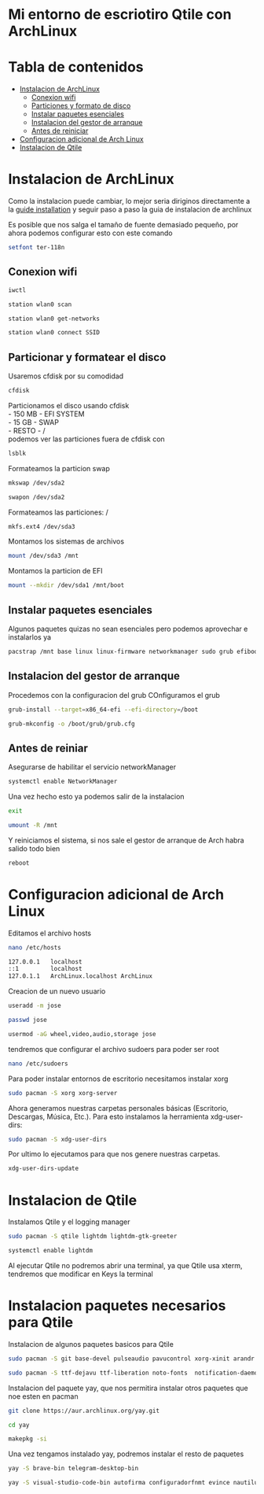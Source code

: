 # Mi entorno de escriotiro Qtile con ArchLinux

# Tabla de contenidos
- [Instalacion de ArchLinux](#instalacion-de-archlinux)
  - [Conexion wifi](#conexion-wifi)
  - [Particiones y formato de disco](#particionar-y-formatear-el-disco)
  - [Instalar paquetes esenciales](#instalar-paquetes-esenciales)
  - [Instalacion del gestor de arranque](#instalacion-del-gestor-de-arranque)
  - [Antes de reiniciar](#antes-de-reiniar)
- [Configuracion adicional de Arch Linux](#configuracion-adicional-de-arch-linux)
- [Instalacion de Qtile](#instalacion-de-qtile)

# Instalacion de ArchLinux 
Como la instalacion puede cambiar, lo mejor seria diriginos directamente a la [guide installation](https://wiki.archlinux.org/title/Installation_guide_(Espa%C3%B1ol)) y seguir paso a paso la guia de instalacion de archlinux  

Es posible que nos salga el tamaño de fuente demasiado pequeño, por ahora podemos configurar esto con este comando
```bash
setfont ter-118n
```

## Conexion wifi
```bash
iwctl
```
```bash
station wlan0 scan       
```
```bash
station wlan0 get-networks
```
```bash
station wlan0 connect SSID
```

## Particionar y formatear el disco
Usaremos cfdisk por su comodidad
```bash
cfdisk
```
Particionamos el disco usando cfdisk  
    - 150 MB - EFI SYSTEM  
    - 15 GB - SWAP  
    - RESTO - /  
podemos ver las particiones fuera de cfdisk con
```bash
lsblk
```
Formateamos la particion swap
```bash
mkswap /dev/sda2
```
```bash
swapon /dev/sda2
```
Formateamos las particiones: /
```bash
mkfs.ext4 /dev/sda3
```
Montamos los sistemas de archivos
```bash
mount /dev/sda3 /mnt
```
Montamos la particion de EFI 
```bash
mount --mkdir /dev/sda1 /mnt/boot
```

## Instalar paquetes esenciales
Algunos paquetes quizas no sean esenciales pero podemos aprovechar e instalarlos ya
```bash
pacstrap /mnt base linux linux-firmware networkmanager sudo grub efibootmgr nano iwd
```

## Instalacion del gestor de arranque
Procedemos con la configuracion del grub
COnfiguramos el grub
```bash
grub-install --target=x86_64-efi --efi-directory=/boot
```
```bash
grub-mkconfig -o /boot/grub/grub.cfg
```

## Antes de reiniar
Asegurarse de habilitar el servicio networkManager
```bash
systemctl enable NetworkManager
```
Una vez hecho esto ya podemos salir de la instalacion
```bash
exit
```
```bash
umount -R /mnt
```
Y reiniciamos el sistema, si nos sale el gestor de arranque de Arch habra salido todo bien
```bash
reboot
```

# Configuracion adicional de Arch Linux
Editamos el archivo hosts
```bash
nano /etc/hosts

127.0.0.1	localhost   
::1		    localhost    
127.0.1.1	ArchLinux.localhost	ArchLinux      
```
Creacion de un nuevo usuario
```bash
useradd -m jose
```
```bash
passwd jose
```
```bash
usermod -aG wheel,video,audio,storage jose
```
tendremos que configurar el archivo sudoers para poder ser root
```bash
nano /etc/sudoers
```
Para poder instalar entornos de escritorio necesitamos instalar xorg
```bash
sudo pacman -S xorg xorg-server
```
Ahora generamos nuestras carpetas personales básicas (Escritorio, Descargas, Música, Etc.).
Para esto instalamos la herramienta xdg-user-dirs:
```bash
sudo pacman -S xdg-user-dirs
```
Por ultimo lo ejecutamos para que nos genere nuestras carpetas.
```bash
xdg-user-dirs-update
```

# Instalacion de Qtile
Instalamos Qtile y el logging manager
```bash
sudo pacman -S qtile lightdm lightdm-gtk-greeter
```
```bash
systemctl enable lightdm
```
Al ejecutar Qtile no podremos abrir una terminal, ya que Qtile usa xterm, tendremos que modificar en Keys la terminal  

# Instalacion paquetes necesarios para Qtile
Instalacion de algunos paquetes basicos para Qtile
```bash
sudo pacman -S git base-devel pulseaudio pavucontrol xorg-xinit arandr kitty rofi feh picom volumeicon cbatticon udisks2 udiskie ntfs-3g vlc imv scrot unzip lxappearance wget network-manager-applet
```
```bash
sudo pacman -S ttf-dejavu ttf-liberation noto-fonts  notification-daemon libnotify python-pip pacman-contrib bat lsd zsh
```
Instalacion del paquete yay, que nos permitira instalar otros paquetes que noe esten en pacman
```bash 
git clone https://aur.archlinux.org/yay.git
```
```bash
cd yay
```
```bash
makepkg -si
```
Una vez tengamos instalado yay, podremos instalar el resto de paquetes
```bash
yay -S brave-bin telegram-desktop-bin
```
```bash
yay -S visual-studio-code-bin autofirma configuradorfnmt evince nautilus nerd-fonts-ubuntu-mono netflix-bin onedriver spotify telegram-desktop-bin whatsapp-for-linux xfce4-power-manager transmission-gtk apache-netbeans gnome-disk-utility prospect-mail-bin dbeaver zsh-syntax-highlighting zsh-autosuggestions gcalctool-oldgui gnome-calendar brightnessctl-git ms-office-online lightdm-webkit-theme-osmos
```